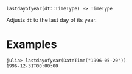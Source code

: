 ```
lastdayofyear(dt::TimeType) -> TimeType
```

Adjusts `dt` to the last day of its year.

# Examples

```jldoctest
julia> lastdayofyear(DateTime("1996-05-20"))
1996-12-31T00:00:00
```
